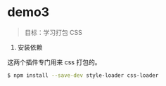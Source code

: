 # demo3

> 目标：学习打包 CSS

1. 安装依赖

这两个插件专门用来 css 打包的。

```bash
$ npm install --save-dev style-loader css-loader
```


